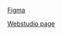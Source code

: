 [Figma](<https://www.figma.com/file/IyYUPPMVAdsG18HxQbMUOR/Web-Studio-(Version-4.0)-(Copy)?type=design&node-id=302815-4100&mode=design&t=uvxFF3Bw25192Zfb-0>)

[Webstudio page](https://sysqwerty.github.io/goit-markup-hw-04/)
